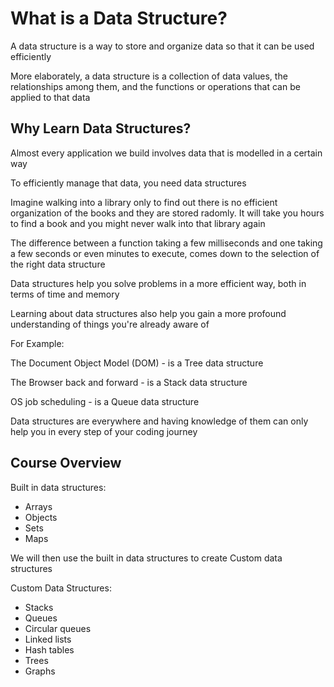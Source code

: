 # What is a Data Structure?

A data structure is a way to store and organize data so that it can be used efficiently

More elaborately, a data structure is a collection of data values, the relationships among them, and the functions or operations that can be applied to that data

## Why Learn Data Structures?

Almost every application we build involves data that is modelled in a certain way

To efficiently manage that data, you need data structures

Imagine walking into a library only to find out there is no efficient organization of the books and they are stored radomly. It will take you hours to find a book and you might never walk into that library again

The difference between a function taking a few milliseconds and one taking a few seconds or even minutes to execute, comes down to the selection of the right data structure

Data structures help you solve problems in a more efficient way, both in terms of time and memory

Learning about data structures also help you gain a more profound understanding of things you're already aware of

For Example:

The Document Object Model (DOM) - is a Tree data structure

The Browser back and forward - is a Stack data structure

OS job scheduling - is a Queue data structure

Data structures are everywhere and having knowledge of them can only help you in every step of your coding journey

## Course Overview

Built in data structures:

- Arrays
- Objects
- Sets
- Maps

We will then use the built in data structures to create Custom data structures

Custom Data Structures:

- Stacks
- Queues
- Circular queues
- Linked lists
- Hash tables
- Trees
- Graphs

